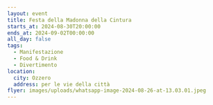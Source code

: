 ```yaml
---
layout: event
title: Festa della Madonna della Cintura
starts_at: 2024-08-30T20:00:00
ends_at: 2024-09-02T00:00:00
all_day: false
tags:
  - Manifestazione
  - Food & Drink
  - Divertimento
location:
  city: Ozzero
  address: per le vie della città
flyer: images/uploads/whatsapp-image-2024-08-26-at-13.03.01.jpeg
---
```

